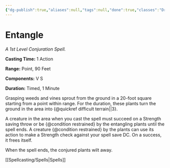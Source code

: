 ```yaml
---
{"dg-publish":true,"aliases":null,"tags":null,"done":true,"classes":"Druid,","spellLevel":1,"school":"Conjuration","source":"PHB","permalink":"/spells/entangle/","dgHomeLink":false,"dgPassFrontmatter":true}
---
```


# Entangle
*A 1st Level Conjuration Spell.*

**Casting Time:** 1 Action

**Range:** Point, 90 Feet

**Components:** V S 

**Duration:** Timed, 1 Minute

Grasping weeds and vines sprout from the ground in a 20-foot square starting from a point within range. For the duration, these plants turn the ground in the area into {@quickref difficult terrain||3}.



A creature in the area when you cast the spell must succeed on a Strength saving throw or be {@condition restrained} by the entangling plants until the spell ends. A creature {@condition restrained} by the plants can use its action to make a Strength check against your spell save DC. On a success, it frees itself.



When the spell ends, the conjured plants wilt away.

[[Spellcasting/Spells|Spells]]